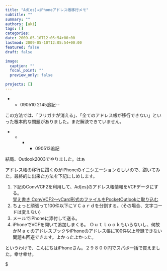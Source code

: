 ```yaml
---
title: "Ad[es]→iPhoneアドレス帳移行メモ"
subtitle: ""
summary: ""
authors: [aki]
tags: []
categories: 
date: 2009-05-10T12:05:54+00:00
lastmod: 2009-05-10T12:05:54+00:00
featured: false
draft: false

image:
  caption: ""
  focal_point: ""
  preview_only: false

projects: []
---
```

- 
  - 090510 2145追記--

この方法では、「フリガナが消える」、「全てのアドレス帳が移行できない」といった根本的な問題がありました。まだ解決できていません。

- 
  - 
    - 
      - 090513追記

結局、Outlook2003でやりました。はぁ

アドレス帳の移行に躓くのがiPhoneのイニシエーションらしいので、躓いてみた。最終的に出来た方法を下記にしめします。

1. 下記のConvVCF2を利用して、Ad[es]のアドレス帳情報をVCFデータにする。[  
覚え書き ConvVCF2〜vCard形式のファイルをPocketOutlookに取り込む](http://sia.blog4.fc2.com/blog-entry-399.html)
2. ちょっと頑張って100件以下にＶＣａｒｄを分割する。(その場合、文字コードは変えない)
3. メールでiPhoneに添付して送る。
4. iPhoneでVCFを開いて追加しまくる。
Ｏｕｔｌｏｏｋもいらないし、何故かＭａｃのアドレスブックやiPhoneのアドレス帳に100件以上登録できない問題も回避できます。よかったよかった。

というわけで、こんにちはiPhoneさん。２９８００円でスパボ一括で買えました。幸せ幸せ。

$

